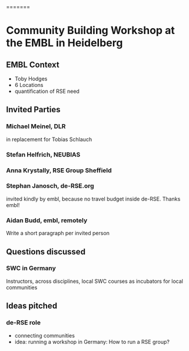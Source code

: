 =======
# Community Building Workshop at the EMBL in Heidelberg

## EMBL Context

* Toby Hodges
* 6 Locations
* quantification of RSE need

## Invited Parties

### Michael Meinel, DLR

in replacement for Tobias Schlauch

### Stefan Helfrich, NEUBIAS

### Anna Krystally, RSE Group Sheffield

### Stephan Janosch, de-RSE.org

invited kindly by embl, because no travel budget inside de-RSE. Thanks embl!

### Aidan Budd, embl, remotely 

Write a short paragraph per invited person

## Questions discussed

### SWC in Germany

Instructors, across disciplines, local SWC courses as incubators for local communities

## Ideas pitched

### de-RSE role

* connecting communities
* idea: running a workshop in Germany: How to run a RSE group? 

